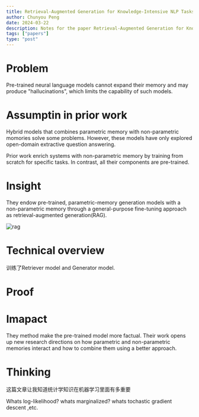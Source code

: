 ```yaml
---
title: Retrieval-Augmented Generation for Knowledge-Intensive NLP Tasks
author: Chunyou Peng
date: 2024-03-22
description: Notes for the paper Retrieval-Augmented Generation for Knowledge-Intensive NLP Tasks
tags: ["papers"]
type: "post"
---
```


# Problem

Pre-trained neural language models cannot expand their memory and may produce "hallucinations", which limits the capability of such models.

# Assumptin in prior work

Hybrid models that combines parametric memory with non-parametric momories solve some problems. However, these models have only explored open-domain extractive question answering. 

Prior work enrich systems with non-parametric memory by training from scratch for specific tasks. In contrast, all their components are pre-trained.

# Insight

They endow pre-trained, parametric-memory generation models with a non-parametric memory through a general-purpose fine-tuning approach as retrieval-augmented generation(RAG).

![rag](/img/rag.png ) 

# Technical overview

训练了Retriever model and Generator model.

# Proof

# Imapact

They method make the pre-trained model more factual. 
Their work opens up new research directions on how parametric and non-parametric memories interact and  how to combine them using a better approach. 

# Thinking

这篇文章让我知道统计学知识在机器学习里面有多重要

Whats log-likelihood? whats marginalized? whats tochastic gradient descent ,etc.
